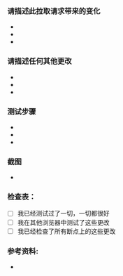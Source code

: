 ### 请描述此拉取请求带来的变化
+ 
+ 
+ 
### 请描述任何其他更改
+ 
+ 
+
### 测试步骤
+ 
+ 
+ 
### 截图
+ 
### 检查表：
- [ ] 我已经测试过了一切，一切都很好
- [ ] 我在其他浏览器中测试了这些更改
- [ ] 我已经检查了所有断点上的这些更改
### 参考资料:
+ 
